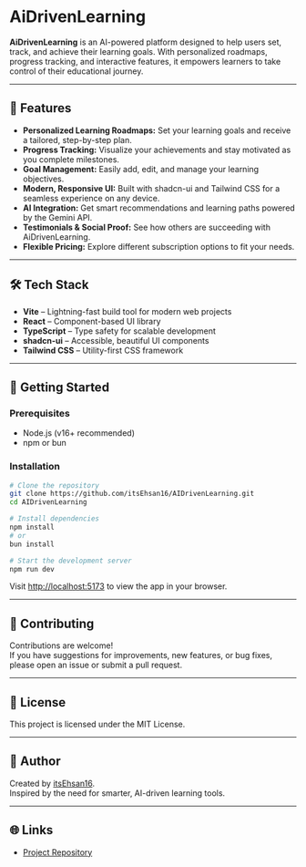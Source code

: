 # AiDrivenLearning

**AiDrivenLearning** is an AI-powered platform designed to help users set, track, and achieve their learning goals. With personalized roadmaps, progress tracking, and interactive features, it empowers learners to take control of their educational journey.

---

## 🚀 Features

- **Personalized Learning Roadmaps:** Set your learning goals and receive a tailored, step-by-step plan.
- **Progress Tracking:** Visualize your achievements and stay motivated as you complete milestones.
- **Goal Management:** Easily add, edit, and manage your learning objectives.
- **Modern, Responsive UI:** Built with shadcn-ui and Tailwind CSS for a seamless experience on any device.
- **AI Integration:** Get smart recommendations and learning paths powered by the Gemini API.
- **Testimonials & Social Proof:** See how others are succeeding with AiDrivenLearning.
- **Flexible Pricing:** Explore different subscription options to fit your needs.

---

## 🛠️ Tech Stack

- **Vite** – Lightning-fast build tool for modern web projects
- **React** – Component-based UI library
- **TypeScript** – Type safety for scalable development
- **shadcn-ui** – Accessible, beautiful UI components
- **Tailwind CSS** – Utility-first CSS framework

---

## 🏁 Getting Started

### Prerequisites

- Node.js (v16+ recommended)
- npm or bun

### Installation

```sh
# Clone the repository
git clone https://github.com/itsEhsan16/AIDrivenLearning.git
cd AIDrivenLearning

# Install dependencies
npm install
# or
bun install

# Start the development server
npm run dev
```

Visit [http://localhost:5173](http://localhost:5173) to view the app in your browser.

---

## 🤝 Contributing

Contributions are welcome!  
If you have suggestions for improvements, new features, or bug fixes, please open an issue or submit a pull request.

---

## 📄 License

This project is licensed under the MIT License.

---

## 👤 Author

Created by [itsEhsan16](https://github.com/itsEhsan16).  
Inspired by the need for smarter, AI-driven learning tools.

---

## 🌐 Links

- [Project Repository](https://github.com/itsEhsan16/AIDrivenLearning)
